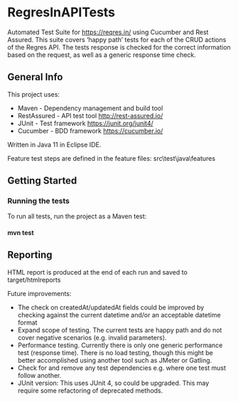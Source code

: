 # RegresInAPITests

Automated Test Suite for https://reqres.in/ using Cucumber and Rest Assured. This suite covers ‘happy path’ tests for each of the CRUD actions of the Regres API. The tests response is checked for the correct information based on the request, as well as a generic response time check.

## General Info

This project uses:

* Maven - Dependency management and build tool
* RestAssured - API test tool http://rest-assured.io/
* JUnit - Test framework https://junit.org/junit4/
* Cucumber - BDD framework https://cucumber.io/

Written in Java 11 in Eclipse IDE.

Feature test steps are defined in the feature files: src\test\java\features

## Getting Started
### Running the tests

To run all tests, run the project as a Maven test:
#### mvn test

## Reporting

HTML report is produced at the end of each run and saved to target/htmlreports

Future improvements:
* The check on createdAt/updatedAt fields could be improved by checking against the current datetime and/or an acceptable datetime format
* Expand scope of testing. The current tests are happy path and do not cover negative scenarios (e.g. invalid parameters).
* Performance testing. Currently there is only one generic performance test (response time). There is no load testing, though this might be better accomplished using another tool such as JMeter or Gatling.
* Check for and remove any test dependencies e.g. where one test must follow another.
* JUnit version: This uses JUnit 4, so could be upgraded. This may require some refactoring of deprecated methods.
